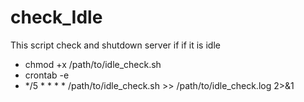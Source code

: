 # check_Idle
This script check and shutdown server if if it is idle 
- chmod +x /path/to/idle_check.sh
- crontab -e
- */5 * * * * /path/to/idle_check.sh >> /path/to/idle_check.log 2>&1
